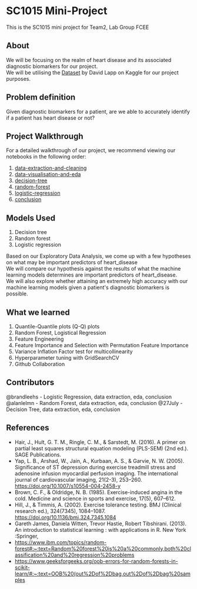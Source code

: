 # SC1015 Mini-Project
This is the SC1015 mini project for Team2, Lab Group FCEE

## About
We will be focusing on the realm of heart disease and its associated diagnostic biomarkers for our project.\
We will be utilising the [Dataset](https://www.kaggle.com/datasets/johnsmith88/heart-disease-dataset) by David Lapp on Kaggle for our project purposes.

## Problem definition
Given diagnostic biomarkers for a patient, are we able to accurately identify if a patient has heart disease or not?

## Project Walkthrough
For a detailed walkthrough of our project, we recommend viewing our notebooks in the following order:
1. [data-extraction-and-cleaning](https://github.com/brandonleehs/SC1015-proj/blob/cvd/data-extraction-and-cleaning.ipynb)
2. [data-visualisation-and-eda](https://github.com/brandonleehs/SC1015-proj/blob/cvd/data-visualisation-and-eda.ipynb)
3. [decision-tree](https://github.com/brandonleehs/SC1015-proj/blob/cvd/decision-tree.ipynb)
4. [random-forest](https://github.com/brandonleehs/SC1015-proj/blob/cvd/random-forest.ipynb)
5. [logistic-regression](https://github.com/brandonleehs/SC1015-proj/blob/cvd/logistic-regression.ipynb)
6. [conclusion](https://github.com/brandonleehs/SC1015-proj/blob/cvd/conclusion.ipynb)

## Models Used
1. Decision tree
2. Random forest
3. Logistic regression

Based on our Exploratory Data Analysis, we come up with a few hypotheses on what may be important predictors of heart_disease\
We will compare our hypothesis against the results of what the machine learning models determines are important predictors of heart_disease.\
We will also explore whether attaining an extremely high accuracy with our machine learning models given a patient's diagnostic biomarkers is possible.

## What we learned
1. Quantile-Quantile plots (Q-Q) plots
2. Random Forest, Logistical Regression
3. Feature Engineering
4. Feature Importance and Selection with Permutation Feature Importance
5. Variance Inflation Factor test for multicollinearity
6. Hyperparameter tuning with GridSearchCV
7. Github Collaboration

## Contributors

@brandleehs - Logistic Regression, data extraction, eda, conclusion
@alanlelmn - Random Forest, data extraction, eda, conclusion
@27July - Decision Tree, data extraction, eda, conclusion

## References
- Hair, J., Hult, G. T. M., Ringle, C. M., & Sarstedt, M. (2016). A primer on partial least squares structural equation modeling (PLS-SEM) (2nd ed.). SAGE Publications.
- Yap, L. B., Arshad, W., Jain, A., Kurbaan, A. S., & Garvie, N. W. (2005). Significance of ST depression during exercise treadmill stress and adenosine infusion myocardial perfusion imaging. The international journal of cardiovascular imaging, 21(2-3), 253–260. https://doi.org/10.1007/s10554-004-2458-y
- Brown, C. F., & Oldridge, N. B. (1985). Exercise-induced angina in the cold. Medicine and science in sports and exercise, 17(5), 607–612.
- Hill, J., & Timmis, A. (2002). Exercise tolerance testing. BMJ (Clinical research ed.), 324(7345), 1084–1087. https://doi.org/10.1136/bmj.324.7345.1084
- Gareth James, Daniela Witten, Trevor Hastie, Robert Tibshirani. (2013). An introduction to statistical learning : with applications in R. New York :Springer,
- https://www.ibm.com/topics/random-forest#:~:text=Random%20forest%20is%20a%20commonly,both%20classification%20and%20regression%20problems
- https://www.geeksforgeeks.org/oob-errors-for-random-forests-in-scikit-learn/#:~:text=OOB%20(out%2Dof%2Dbag,out%2Dof%2Dbag%20samples
